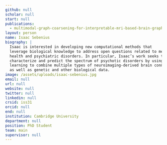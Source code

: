 ```yaml
---
github: null
scholar: null
start: null
publications:
  - multimodal-graph-coarsening-for-interpretable-mri-based-brain-graph-neural-network
layout: person
name: Isaac Sebenius
biography: |
  Isaac is interested in developing new computational methods that
  leverage biological knowledge to address open questions related to mental
  health and psychiatric disorders. In particular, Isaac’s work seeks to
  characterize and predict the spectrum of psychotic disorders by using machine
  learning to combine multiple types of neuroimaging-derived brain connectivity
  as well as genetic and other biological data.
image: /assets/uploads/isaac-sebenius.jpg
email: null
url: null
website: null
twitter: null
linkedin: null
crsid: iss31
orcid: null
end: null
institution: Cambridge University
department: null
position: PhD Student
team: main
supervisor: null
---
```

